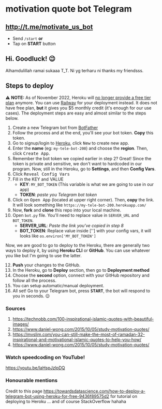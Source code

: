 # motivation quote bot Telegram

## http://t.me/motivate_us_bot

- Send `/start` **or**
- Tap on **START** button

## Hi. Goodluck! :wink:

Alhamdulillah ramai sukaaa T_T. Ni yg terharu ni thanks my friendsss.

## Steps to deploy

⚠️ **NOTE:** As of November 2022, Heroku will [no longer provide a free tier plan](https://blog.heroku.com/next-chapter) anymore. You can use [Railway](https://railway.app/) for your deployment instead. It does not have free plan, **but** it gives you $5 monthly credit (it's enough for our use cases). The deployment steps are easy and almost similar to the steps below.

1. Create a new Telegram bot from [BotFather](http://t.me/BotFather)
2. Follow the process and at the end, you'll see your bot token. **Copy** this token.
3. Go to signup/login to [Heroku](https://www.heroku.com/), click <kbd>New</kbd> to create new app.
4. Enter the **name** (eg: `my-tele-bot-200`) and choose the **region**. Then, click <kbd>Create App</kbd>.
5. Remember the bot token we copied earlier in step 2? Great! Since the token is private and sensitive, we don't want to hardcoded in our program. Now, still in the Heroku, go to **Settings**, and then **Config Vars**.
6. Click <kbd>Reveal Config Vars</kbd>
7. Fill in the KEY and VALUE
   - **KEY**: `MY_BOT_TOKEN` (This variable is what we are going to use in our app)
   - **TOKEN**: _paste you Telegram bot token_
8. Click on <kbd>Open App</kbd> (located at upper right corner). Then, **copy** the link. It will look something like `https://my-tele-bot-200.herokuapp.com/`
9. Now, **fork** and **clone** this repo into your local machine.
10. Open `bot.py` file. You'll need to replace value in `SERVER_URL` and `BOT_TOKEN`.
    - **SERVER_URL**: _Paste the link you've copied in step 8_
    - **BOT_TOKEN**: Replace value inside [''] with your config vars, it will looks like `os.environ['MY_BOT_TOKEN']`

Now, we are good to go to deploy to the Heroku, there are generally two ways to deploy it, by using **Heroku CLI** or **GitHub**. You can use whatever you like but I'm going to use the latter.

12. **Push** your changes to the GitHub.
13. In the Heroku, go to **Deploy** section, then go to **Deployment method**
14. Choose the **second** option, connect with your GitHub repository and follow all the process.
15. You can setup automatic/manual deployment.
16. All set! Go to your Telegram bot, press <kbd>**START**</kbd>, the bot will respond to you in seconds. :wink:

### Sources

1. https://technobb.com/100-inspirational-islamic-quotes-with-beautiful-images/
2. https://www.daniel-wong.com/2015/10/05/study-motivation-quotes/
3. https://mvslim.com/you-can-still-make-the-most-of-ramadan-32-inspirational-and-motivational-islamic-quotes-to-help-you-how/
4. https://www.daniel-wong.com/2015/10/05/study-motivation-quotes/

### Watch speedcoding on YouTube!

https://youtu.be/laHspJzlpDQ

### Honourable mentions

Credit to this page https://towardsdatascience.com/how-to-deploy-a-telegram-bot-using-heroku-for-free-9436f89575d2 for tutorial on deploying to Heroku
... and of course StackOverflow hahaha
